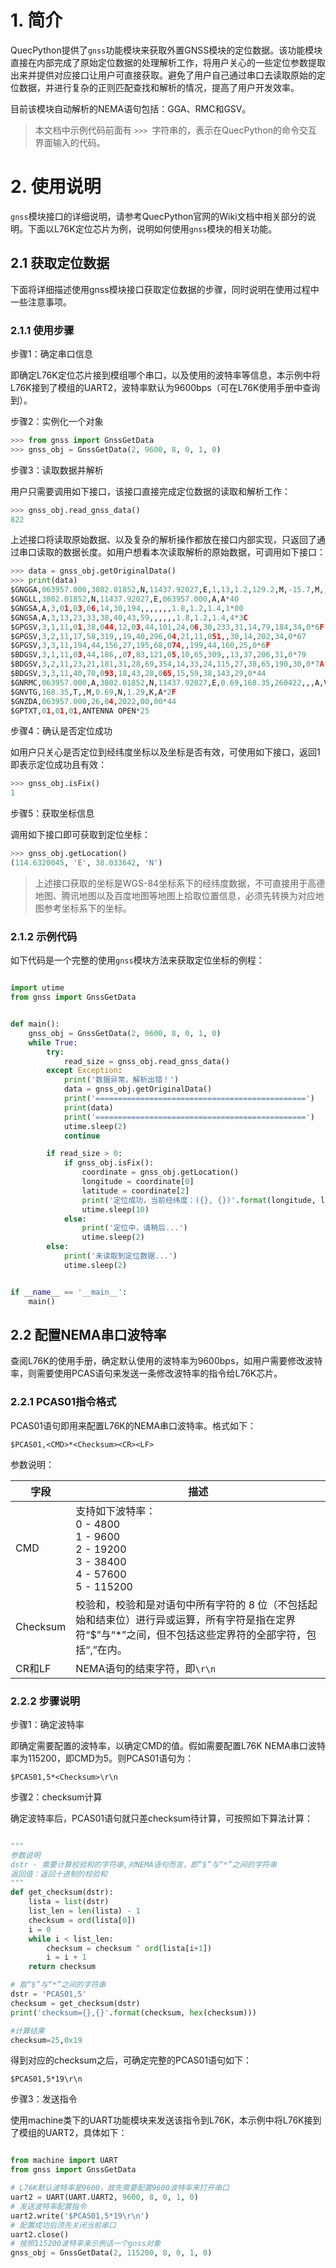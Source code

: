 # 1. 简介

QuecPython提供了`gnss`功能模块来获取外置GNSS模块的定位数据。该功能模块直接在内部完成了原始定位数据的处理解析工作，将用户关心的一些定位参数提取出来并提供对应接口让用户可直接获取。避免了用户自己通过串口去读取原始的定位数据，并进行复杂的正则匹配查找和解析的情况，提高了用户开发效率。

目前该模块自动解析的NEMA语句包括：GGA、RMC和GSV。

> 本文档中示例代码前面有 `>>> `字符串的，表示在QuecPython的命令交互界面输入的代码。



# 2. 使用说明

`gnss`模块接口的详细说明，请参考QuecPython官网的Wiki文档中相关部分的说明。下面以L76K定位芯片为例，说明如何使用`gnss`模块的相关功能。

## 2.1 获取定位数据

下面将详细描述使用gnss模块接口获取定位数据的步骤，同时说明在使用过程中一些注意事项。

### 2.1.1 使用步骤

步骤1：确定串口信息

即确定L76K定位芯片接到模组哪个串口，以及使用的波特率等信息，本示例中将L76K接到了模组的UART2，波特率默认为9600bps（可在L76K使用手册中查询到）。



步骤2：实例化一个对象

```python
>>> from gnss import GnssGetData
>>> gnss_obj = GnssGetData(2, 9600, 8, 0, 1, 0)
```



步骤3：读取数据并解析

用户只需要调用如下接口，该接口直接完成定位数据的读取和解析工作：

```python
>>> gnss_obj.read_gnss_data()
822
```

上述接口将读取原始数据、以及复杂的解析操作都放在接口内部实现，只返回了通过串口读取的数据长度。如用户想看本次读取解析的原始数据，可调用如下接口：

```python
>>> data = gnss_obj.getOriginalData()
>>> print(data)
$GNGGA,063957.000,3802.01852,N,11437.92027,E,1,13,1.2,129.2,M,-15.7,M,,*62
$GNGLL,3802.01852,N,11437.92027,E,063957.000,A,A*40
$GNGSA,A,3,01,03,06,14,30,194,,,,,,,1.8,1.2,1.4,1*00
$GNGSA,A,3,13,23,33,38,40,43,59,,,,,,1.8,1.2,1.4,4*3C
$GPGSV,3,1,11,01,38,044,12,03,44,101,24,06,30,233,31,14,79,184,34,0*6F
$GPGSV,3,2,11,17,58,319,,19,40,296,04,21,11,051,,30,14,202,34,0*67
$GPGSV,3,3,11,194,44,156,27,195,68,074,,199,44,160,25,0*6F
$BDGSV,3,1,11,03,44,186,,07,83,121,05,10,65,309,,13,37,206,31,0*79
$BDGSV,3,2,11,23,21,181,31,28,69,354,14,33,24,115,27,38,65,190,30,0*7A
$BDGSV,3,3,11,40,70,093,18,43,28,065,15,59,38,143,29,0*44
$GNRMC,063957.000,A,3802.01852,N,11437.92027,E,0.69,168.35,260422,,,A,V*0B
$GNVTG,168.35,T,,M,0.69,N,1.29,K,A*2F
$GNZDA,063957.000,26,04,2022,00,00*44
$GPTXT,01,01,01,ANTENNA OPEN*25
```



步骤4：确认是否定位成功

如用户只关心是否定位到经纬度坐标以及坐标是否有效，可使用如下接口，返回1即表示定位成功且有效：

```python
>>> gnss_obj.isFix()
1
```



步骤5：获取坐标信息

调用如下接口即可获取到定位坐标：

```python
>>> gnss_obj.getLocation()
(114.6320045, 'E', 38.033642, 'N')
```



> 上述接口获取的坐标是WGS-84坐标系下的经纬度数据，不可直接用于高德地图、腾讯地图以及百度地图等地图上拾取位置信息，必须先转换为对应地图参考坐标系下的坐标。



### 2.1.2 示例代码

如下代码是一个完整的使用`gnss`模块方法来获取定位坐标的例程：

```python

import utime
from gnss import GnssGetData


def main():
    gnss_obj = GnssGetData(2, 9600, 8, 0, 1, 0)
    while True:
        try:
            read_size = gnss_obj.read_gnss_data()
        except Exception:
            print('数据异常，解析出错！')
            data = gnss_obj.getOriginalData()
            print('===============================================')
            print(data)
            print('===============================================')
            utime.sleep(2)
            continue

        if read_size > 0:
            if gnss_obj.isFix():
                coordinate = gnss_obj.getLocation()
                longitude = coordinate[0]
                latitude = coordinate[2]
                print('定位成功，当前经纬度：({}, {})'.format(longitude, latitude))
                utime.sleep(10)
            else:
                print('定位中，请稍后...')
                utime.sleep(2)
        else:
            print('未读取到定位数据...')
            utime.sleep(2)


if __name__ == '__main__':
    main()            
```



## 2.2 配置NEMA串口波特率

查阅L76K的使用手册，确定默认使用的波特率为9600bps，如用户需要修改波特率，则需要使用PCAS语句来发送一条修改波特率的指令给L76K芯片。

### 2.2.1 PCAS01指令格式

PCAS01语句即用来配置L76K的NEMA串口波特率。格式如下：

```
$PCAS01,<CMD>*<Checksum><CR><LF>
```

参数说明：

| 字段     | 描述                                                         |
| -------- | ------------------------------------------------------------ |
| CMD      | 支持如下波特率：<br>0 - 4800<br/>1 - 9600<br/>2 - 19200<br/>3 - 38400<br/>4 - 57600<br/>5 - 115200 |
| Checksum | 校验和，校验和是对语句中所有字符的 8 位（不包括起始和结束位）进行异或运算，所有字符是指在定界符“$”与“*”之间，但不包括这些定界符的全部字符，包括“,”在内。 |
| CR和LF   | NEMA语句的结束字符，即`\r\n`                                 |



### 2.2.2 步骤说明

步骤1：确定波特率

即确定需要配置的波特率，以确定CMD的值。假如需要配置L76K NEMA串口波特率为115200，即CMD为5。则PCAS01语句为：

```
$PCAS01,5*<Checksum>\r\n
```

步骤2：checksum计算

确定波特率后，PCAS01语句就只差checksum待计算，可按照如下算法计算：

```python

"""
参数说明
dstr - 需要计算校验和的字符串,对NEMA语句而言，即“$”与“*”之间的字符串
返回值：返回十进制的校验和
"""
def get_checksum(dstr):
    lista = list(dstr)
    list_len = len(lista) - 1
    checksum = ord(lista[0])
    i = 0
    while i < list_len:
        checksum = checksum ^ ord(lista[i+1])
        i = i + 1
    return checksum

# 取“$”与“*”之间的字符串
dstr = 'PCAS01,5'
checksum = get_checksum(dstr)
print('checksum={},{}'.format(checksum, hex(checksum)))

#计算结果
checksum=25,0x19
```

得到对应的checksum之后，可确定完整的PCAS01语句如下：

```
$PCAS01,5*19\r\n
```

步骤3：发送指令

使用machine类下的UART功能模块来发送该指令到L76K，本示例中将L76K接到了模组的UART2，具体如下：

```python

from machine import UART
from gnss import GnssGetData

# L76K默认波特率是9600，故先需要配置9600波特率来打开串口
uart2 = UART(UART.UART2, 9600, 8, 0, 1, 0)
# 发送波特率配置指令
uart2.write('$PCAS01,5*19\r\n')
# 配置成功后须先关闭当前串口
uart2.close()
# 按照115200波特率来示例话一个gnss对象
gnss_obj = GnssGetData(2, 115200, 8, 0, 1, 0)
```








